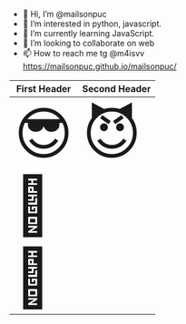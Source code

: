 - 👋 Hi, I’m @mailsonpuc
- 👀 I’m interested in python, javascript.
- 🌱 I’m currently learning JavaScript.
- 💞️ I’m looking to collaborate on web
- 📫 How to reach me tg @m4isvv
https://mailsonpuc.github.io/mailsonpuc/

| First Header  | Second Header |
| ------------- | ------------- |
| <span style='font-size:100px;'>&#128526;</span>  | <span style='font-size:100px;'>&#128520;</span>  |
| <span style='font-size:100px;'>&#129312;</span>  | 
<span style='font-size:100px;'>&#129488;</span>  |
<!---
mailsonpuc/mailsonpuc is a ✨ special ✨ repository because its `README.md` (this file) appears on your GitHub profile.
You can click the Preview link to take a look at your changes.
--->

